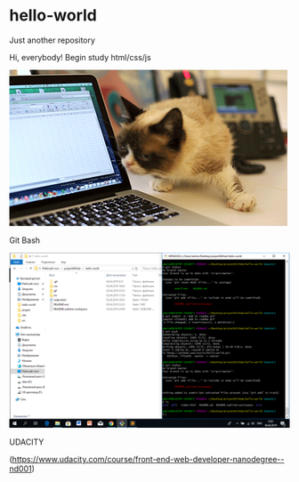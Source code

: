 # hello-world
Just another repository

Hi, everybody!
Begin study html/css/js

![](gif/cat_pc.gif)

Git Bash

![](gif/screenshot.bmp)

UDACITY

(https://www.udacity.com/course/front-end-web-developer-nanodegree--nd001)
